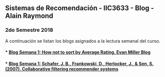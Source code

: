 ## Sistemas de Recomendación - IIC3633 - Blog - Alain Raymond
### 2do Semestre 2018

A continuación se listan los blogs asignados a la lectura semanal del curso.

#### * [Blog Semana 1:  How not to sort by Average Rating, Evan Miller Blog](https://github.com/alainray/recsys/blob/master/week1/semana11.md)

#### * [Blog Semana 1:  Schafer, J. B., Frankowski, D., Herlocker, J., & Sen, S. (2007). Collaborative filtering recommender systems](https://github.com/alainray/recsys/blob/master/week1/semana12.md)
